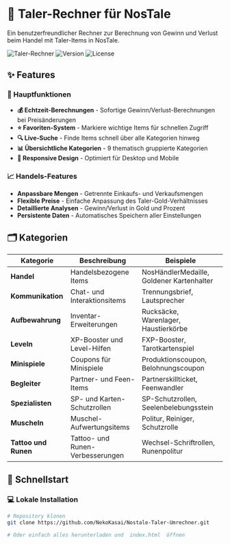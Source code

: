 # 🏦 Taler-Rechner für NosTale

Ein benutzerfreundlicher Rechner zur Berechnung von Gewinn und Verlust beim Handel mit Taler-Items in NosTale.

![Taler-Rechner](https://img.shields.io/badge/NosTale-Taler%20Rechner-blue)
![Version](https://img.shields.io/badge/Version-2.0-green)
![License](https://img.shields.io/badge/License-MIT-yellow)

## ✨ Features

### 🎯 Hauptfunktionen
- **💰 Echtzeit-Berechnungen** - Sofortige Gewinn/Verlust-Berechnungen bei Preisänderungen
- **⭐ Favoriten-System** - Markiere wichtige Items für schnellen Zugriff
- **🔍 Live-Suche** - Finde Items schnell über alle Kategorien hinweg
- **📊 Übersichtliche Kategorien** - 9 thematisch gruppierte Kategorien
- **🎨 Responsive Design** - Optimiert für Desktop und Mobile

### 📈 Handels-Features
- **Anpassbare Mengen** - Getrennte Einkaufs- und Verkaufsmengen
- **Flexible Preise** - Einfache Anpassung des Taler-Gold-Verhältnisses
- **Detaillierte Analysen** - Gewinn/Verlust in Gold und Prozent
- **Persistente Daten** - Automatisches Speichern aller Einstellungen

## 🗂️ Kategorien

| Kategorie | Beschreibung | Beispiele |
|-----------|--------------|-----------|
| **Handel** | Handelsbezogene Items | NosHändlerMedaille, Goldener Kartenhalter |
| **Kommunikation** | Chat- und Interaktionsitems | Trennungsbrief, Lautsprecher |
| **Aufbewahrung** | Inventar-Erweiterungen | Rucksäcke, Warenlager, Haustierkörbe |
| **Leveln** | XP-Booster und Level-Hilfen | FXP-Booster, Tarotkartenspiel |
| **Minispiele** | Coupons für Minispiele | Produktionscoupon, Belohnungscoupon |
| **Begleiter** | Partner- und Feen-Items | Partnerskillticket, Feenwandler |
| **Spezialisten** | SP- und Karten-Schutzrollen | SP-Schutzrollen, Seelenbelebungsstein |
| **Muscheln** | Muschel-Aufwertungsitems | Politur, Reiniger, Schutzrolle |
| **Tattoo und Runen** | Tattoo- und Runen-Verbesserungen | Wechsel-Schriftrollen, Runenpolitur |

## 🚀 Schnellstart

### 💻 Lokale Installation
```bash
# Repository klonen
git clone https://github.com/NekoKasai/Nostale-Taler-Umrechner.git

# Oder einfach alles herunterladen und  index.html  öffnen
